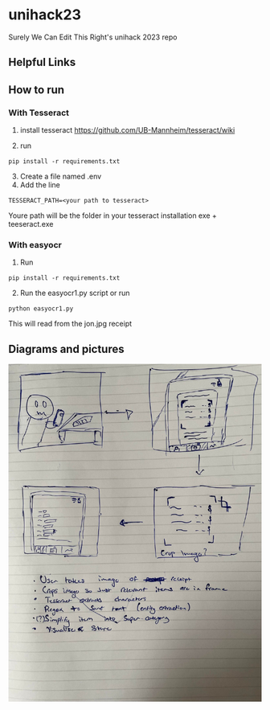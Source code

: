 # unihack23

Surely We Can Edit This Right's unihack 2023 repo

## Helpful Links

## How to run

### With Tesseract

1. install tesseract https://github.com/UB-Mannheim/tesseract/wiki

2. run

```
pip install -r requirements.txt
```

3. Create a file named .env
4. Add the line

```
TESSERACT_PATH=<your path to tesseract>
```

Youre path will be the folder in your tesseract installation exe + teeseract.exe

### With easyocr

1. Run

```
pip install -r requirements.txt
```

2. Run the easyocr1.py script or run

```
python easyocr1.py
```

This will read from the jon.jpg receipt

## Diagrams and pictures

![Alt text](/storyboard.jpg?raw=true "Title")
